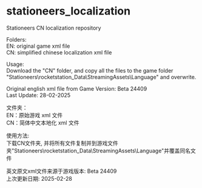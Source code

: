 # stationeers_localization
Stationeers CN localization repository  

Folders:  
EN: original game xml file  
CN: simplified chinese localization xml file  

Usage:  
Download the "CN" folder, and copy all the files to the game folder "Stationeers\rocketstation_Data\StreamingAssets\Language\" and overwrite.  


Original english xml file from Game Version: Beta 24409  
Last Update: 28-02-2025  


文件夹：  
EN：原始游戏 xml 文件  
CN：简体中文本地化 xml 文件  

使用方法:  
下载CN文件夹, 并将所有文件复制并到游戏文件夹"Stationeers\rocketstation_Data\StreamingAssets\Language\"并覆盖同名文件  

英文原文xml文件来源于游戏版本: Beta 24409  
上次更新日期: 2025-02-28  
